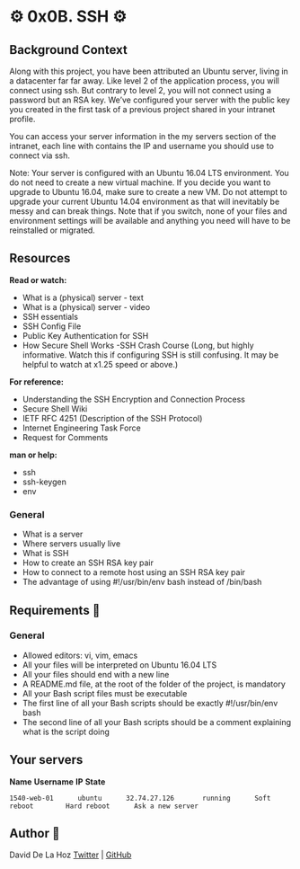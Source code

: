 # :gear: 0x0B. SSH :gear:

## Background Context

Along with this project, you have been attributed an Ubuntu server, living in a datacenter far far away. Like level 2 of the application process, you will connect using ssh. But contrary to level 2, you will not connect using a password but an RSA key. We’ve configured your server with the public key you created in the first task of a previous project shared in your intranet profile.

You can access your server information in the my servers section of the intranet, each line with contains the IP and username you should use to connect via ssh.

Note: Your server is configured with an Ubuntu 16.04 LTS environment. You do not need to create a new virtual machine. If you decide you want to upgrade to Ubuntu 16.04, make sure to create a new VM. Do not attempt to upgrade your current Ubuntu 14.04 environment as that will inevitably be messy and can break things. Note that if you switch, none of your files and environment settings will be available and anything you need will have to be reinstalled or migrated.

## Resources
**Read or watch:**

- What is a (physical) server - text
- What is a (physical) server - video
- SSH essentials
- SSH Config File
- Public Key Authentication for SSH
- How Secure Shell Works
-SSH Crash Course (Long, but highly informative. Watch this if configuring SSH is still confusing. It may be helpful to watch at x1.25 speed or above.)

**For reference:**

- Understanding the SSH Encryption and Connection Process
- Secure Shell Wiki
- IETF RFC 4251 (Description of the SSH Protocol)
- Internet Engineering Task Force
- Request for Comments

**man or help:**

- ssh
- ssh-keygen
- env


### General
- What is a server
- Where servers usually live
- What is SSH
- How to create an SSH RSA key pair
- How to connect to a remote host using an SSH RSA key pair
- The advantage of using #!/usr/bin/env bash instead of /bin/bash

## Requirements :triangular_ruler:

### General

- Allowed editors: vi, vim, emacs
- All your files will be interpreted on Ubuntu 16.04 LTS
- All your files should end with a new line
- A README.md file, at the root of the folder of the project, is mandatory
- All your Bash script files must be executable
- The first line of all your Bash scripts should be exactly #!/usr/bin/env bash
- The second line of all your Bash scripts should be a comment explaining what is the script doing

## Your servers
**Name**	    **Username**	**IP**	       **State**
~~~
1540-web-01	     ubuntu	     32.74.27.126	    running	     Soft reboot	    Hard reboot	     Ask a new server
~~~

## Author :book:
David De La Hoz [Twitter](https://twitter.com/daviddlhz) | [GitHub](https://github.com/daviddlhz)